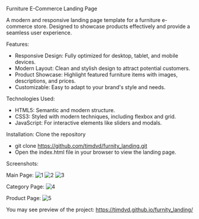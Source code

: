 Furniture E-Commerce Landing Page

A modern and responsive landing page template for a furniture e-commerce store. 
Designed to showcase products effectively and provide a seamless user experience.

Features:
 - Responsive Design: Fully optimized for desktop, tablet, and mobile devices.
 - Modern Layout: Clean and stylish design to attract potential customers.
 - Product Showcase: Highlight featured furniture items with images, descriptions, and prices.
 - Customizable: Easy to adapt to your brand's style and needs.

Technologies Used:
 - HTML5: Semantic and modern structure.
 - CSS3: Styled with modern techniques, including flexbox and grid.
 - JavaScript: For interactive elements like sliders and modals.

Installation:
Clone the repository
 - git clone https://github.com/timdvd/furnity_landing.git 
 - Open the index.html file in your browser to view the landing page.
   
Screenshots:

Main Page:
![1](https://github.com/user-attachments/assets/ba6a8b77-cf63-415c-9a68-95c8302534f0)
![2](https://github.com/user-attachments/assets/a9926374-6da9-4934-a589-cd8de56467f4)
![3](https://github.com/user-attachments/assets/3a9b8d58-ecc5-400b-8843-01586ba7d5d6)

Category Page:
![4](https://github.com/user-attachments/assets/3b28ac3f-77a7-43c3-a793-d082058cfdf7)

Product Page:
![5](https://github.com/user-attachments/assets/7b0595c5-247d-4d5e-b251-8f861f95b8d3)

You may see preview of the project: https://timdvd.github.io/furnity_landing/
